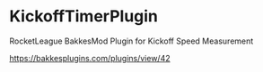 # KickoffTimerPlugin
RocketLeague BakkesMod Plugin for Kickoff Speed Measurement

https://bakkesplugins.com/plugins/view/42
